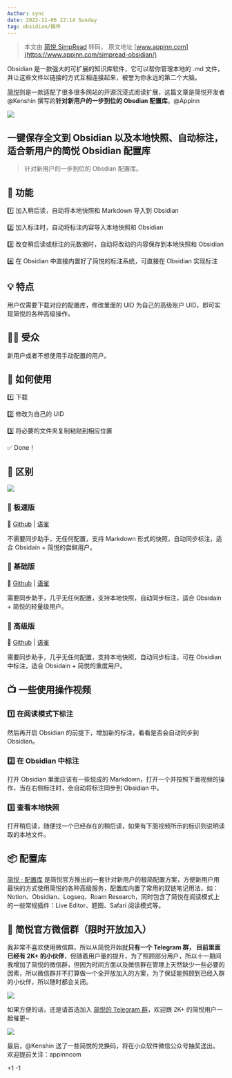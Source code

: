 ```yaml
---
Author: sync
date: 2022-11-06 22:14 Sunday
tag: obsidian/插件 
---
```


> 本文由 [简悦 SimpRead](http://ksria.com/simpread/) 转码， 原文地址 [www.appinn.com](https://www.appinn.com/simpread-obsidian/)

Obsidian 是一款强大的可扩展的知识库软件，它可以帮你管理本地的 .md 文件，并让这些文件以链接的方式互相连接起来，被誉为你永远的第二个大脑。

[简悦](https://www.appinn.com/tag/%E7%AE%80%E6%82%A6/)则是一款适配了很多很多网站的开源沉浸式阅读扩展，这篇文章是简悦开发者 @Kenshin 撰写的**针对新用户的一步到位的 Obsdian 配置库**。@Appinn

![](https://static1.appinn.com/stwww/wp-content/uploads/2022/10/simpreadgroup-save-to-Obsidian.jpg)

## 一键保存全文到 Obsidian 以及本地快照、自动标注，适合新用户的简悦 Obsidian 配置库

> 针对新用户的一步到位的 Obsdian 配置库。

## 📝 功能

1️⃣ 加入稍后读，自动将本地快照和 Markdown 导入到 Obsidian

2️⃣ 加入标注时，自动将标注内容导入本地快照和 Obsidian

3️⃣ 改变稍后读或标注的元数据时，自动将改动的内容保存到本地快照和 Obsidian

4️⃣ 在 Obsidian 中直接内置好了简悦的标注系统，可直接在 Obsidian 实现标注

## 💡 特点

用户仅需要下载对应的配置库，修改里面的 UID 为自己的高级账户 UID，即可实现简悦的各种高级操作。

## 💁‍♂️ 受众

新用户或者不想使用手动配置的用户。

## 📝 如何使用

1️⃣ 下载

2️⃣ 修改为自己的 UID

3️⃣ 将必要的文件夹复制粘贴到相应位置

✅ Done！

## 📖 区别

![](https://imgs.zhubai.love/f4a51d8e8fb4401281b07f82bf0bc7d1.png)

### 📘 极速版

🔗 [Github](https://github.com/Kenshin/simpread-configs/blob/main/obsidian@little/Getting%20Started.md) | [语雀](https://www.yuque.com/kenshin/simpread/xkuecp)

不需要同步助手，无任何配置，支持 Markdown 形式的快照，自动同步标注，适合 Obsidain + 简悦的尝鲜用户。

### 📙 基础版

🔗 [Github](https://github.com/Kenshin/simpread-configs/blob/main/obsidian@localrestapi/Getting%20Started.md) | [语雀](https://www.yuque.com/kenshin/simpread/cg33gh)

需要同步助手，几乎无任何配置，支持本地快照，自动同步标注，适合 Obsidain + 简悦的轻量级用户。

### 📗 高级版

🔗 [Github](https://github.com/Kenshin/simpread-configs/blob/main/obsidian@sync/Getting%20Started.md) | [语雀](https://www.yuque.com/kenshin/simpread/wq35mh)

需要同步助手，几乎无任何配置，支持本地快照，自动同步标注，可在 Obsidian 中标注，适合 Obsidain + 简悦的重度用户。

## 📺 一些使用操作视频

### 1️⃣ 在阅读模式下标注

然后再开启 Obsidian 的前提下，增加新的标注，看看是否会自动同步到 Obsidian。

### 2️⃣ 在 Obsidian 中标注

打开 Obsidian 里面应该有一些现成的 Markdown，打开一个并按照下面视频的操作，当在右侧标注时，会自动将标注同步到 Obsidian 中。

### 3️⃣ 查看本地快照

打开稍后读，随便找一个已经存在的稍后读，如果有下面视频所示的标识则说明读取的本地文件。

## 📦 配置库

[简悦 · 配置库](https://www.yuque.com/kenshin/simpread/ds8zk0) 是简悦官方推出的一套针对新用户的极简配置方案，方便新用户用最快的方式使用简悦的各种高级服务，配置库内置了常用的双链笔记用法，如：Notion、Obsidian、Logseq、Roam Research，同时包含了简悦在阅读模式上的一些常规插件：Live Editor、题图、Safari 阅读模式等。

## 👏 简悦官方微信群（限时开放加入）

我非常不喜欢使用微信群，所以从简悦开始就**只有一个 Telegram 群， 目前里面已经有 2K+ 的小伙伴**，但随着用户量的提升，为了照顾部分用户，所以十一期间我增加了简悦的微信群，但因为时间方面以及微信群在管理上天然缺少一些必要的因素，所以微信群并不打算做一个全开放加入的方案，为了保证能照顾到已经入群的小伙伴，所以随时都会关闭。

![](https://user-images.githubusercontent.com/81074/197378871-977e9166-5b2f-42db-b573-9e5c9d2864ab.jpeg)

如果方便的话，还是请首选加入 [简悦的 Telegram 群](https://t.me/simpreadgroup)，欢迎跟 2K+ 的简悦用户一起催更~

![](https://imgs.zhubai.love/59adbc6bfc534f4ebb4d02ee0341698e.png)

最后，@Kenshin 送了一些简悦的兑换码，将在小众软件微信公众号抽奖送出。欢迎提前关注：appinncom

+1 -1
